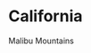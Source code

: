 <!-- TITLE: Moto Paths -->
<!-- SUBTITLE: A quick summary of Moto Paths -->

# California
Malibu Mountains
